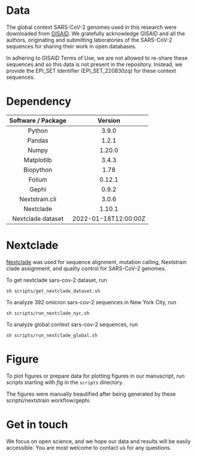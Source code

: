 # Data

The global context SARS-CoV-2 genomes used in this research were downloaded from [GISAID](https://gisaid.org/). We gratefully acknowledge GISAID and all the authors, originating and submitting laboratories of the SARS-CoV-2 sequences for sharing their work in open databases.

In adhering to GISAID Terms of Use, we are not allowed to re-share these sequences and so this data is not present in the repository. Instead, we provide the EPI_SET Identifier (EPI_SET_220830zq) for these context sequences.

# Dependency

| Software / Package | Version |
| :-: | :-: |
| Python | 3.9.0 |
| Pandas | 1.2.1 |
| Numpy | 1.20.0 |
| Matplotlib | 3.4.3 |
| Biopython | 1.78 |
| Folium | 0.12.1 |
| Gephi | 0.9.2 |
| Nextstrain.cli | 3.0.6 |
| Nextclade | 1.10.1 |
| Nextclade dataset | 2022-01-18T12:00:00Z |

# Nextclade

[Nextclade](https://clades.nextstrain.org/) was used for sequence alignment, mutation calling, Nextstrain clade assignment, and quality control for SARS-CoV-2 genomes.

To get nextclade sars-cov-2 dataset, run

```
sh scripts/get_nextclade_dataset.sh
```

To analyze 392 omicron sars-cov-2 sequences in New York City, run

```
sh scripts/run_nextclade_nyc.sh
```

To analyze global context sars-cov-2 sequences, run

```
sh scripts/run_nextclade_global.sh
```

# Figure

To plot figures or prepare data for plotting figures in our manuscript, run scripts starting with *fig* in the `scripts` directory.

The figures were manually beautified after being generated by these scripts/nextstrain workflow/gephi.

# Get in touch

We focus on open science, and we hope our data and results will be easily accessible. You are most welcome to contact us for any questions.
